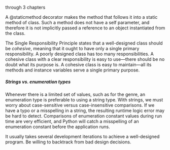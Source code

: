 through 3 chapters

A @staticmethod decorator makes the method that follows it into a static method of class. Such a method does not have a self parameter, and therefore it is not implicitly passed a reference to an object instantiated from the class.

The Single Responsibility Principle states that a well-designed class should be _cohesive_, meaning that it ought to have only a single primary responsibility. A poorly designed class has too many responsibilities. A cohesive class with a clear responsibility is easy to use—there should be no doubt what its purpose is. A cohesive class is easy to maintain—all its methods and instance variables serve a single primary purpose.

##### Strings vs. enumeration types
Whenever there is a limited set of values, such as for the genre, an enumeration type is preferable to using a string type. With strings, we must worry about case-sensitive versus case-insensitive comparisons. If we have a typo or a misspelling in a string, the resulting runtime logic error may be hard to detect. Comparisons of enumeration constant values during run time are very efficient, and Python will catch a misspelling of an enumeration constant before the application runs.

It usually takes several development iterations to achieve a well-designed program. Be willing to backtrack from bad design decisions.